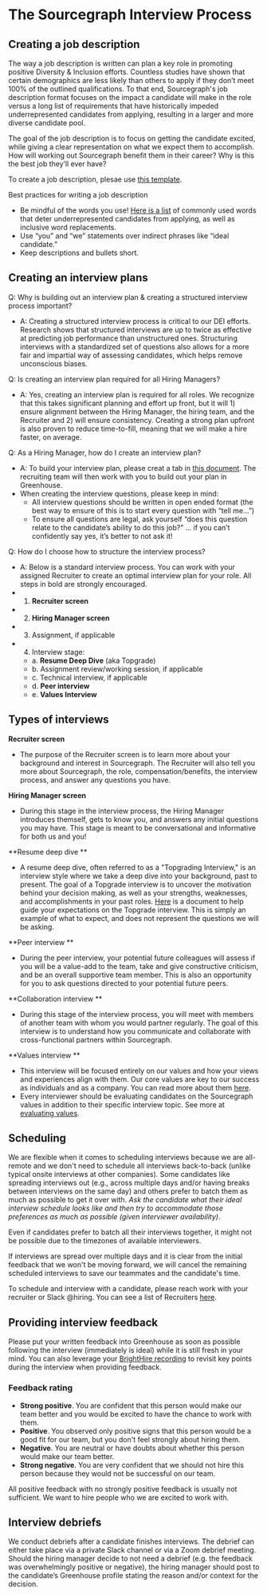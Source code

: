# The Sourcegraph Interview Process

## Creating a job description 
The way a job description is written can plan a key role in promoting positive Diversity & Inclusion efforts. Countless studies have shown that certain demographics are less likely than others to apply if they don’t meet 100% of the outlined qualifications.  To that end, Sourcegraph's job description format focuses on the impact a candidate will make in the role versus a long list of requirements that have historically impeded underrepresented candidates from applying, resulting in a larger and more diverse candidate pool.  

The goal of the job description is to focus on getting the candidate excited, while giving a clear representation on what we expect them to accomplish.  How will working out Sourcegraph benefit them in their career?  Why is this the best job they’ll ever have?

To create a job description, plesae use [this template](https://docs.google.com/document/d/1rJAYyARbegvvH_e-VTrHoFhU9cDG5WfHov3L12NeCO8/edit). 

Best practices for writing a job description 
- Be mindful of the words you use!  [Here is a list](https://docs.google.com/document/d/1HOLapvWgrD361l2u50nms_q_SZzU__IGxZSj9-1OZbM/edit) of commonly used words that deter underrepresented candidates from applying, as well as inclusive word replacements.  
- Use “you” and “we” statements over indirect phrases like “ideal candidate.”
- Keep descriptions and bullets short.

## Creating an interview plans
Q: Why is building out an interview plan & creating a structured interview process important?  
- A: Creating a structured interview process is critical to our DEI efforts.  Research shows that structured interviews are up to twice as effective at predicting job performance than unstructured ones.  Structuring interviews with a standardized set of questions also allows for a more fair and impartial way of assessing candidates, which helps remove unconscious biases.  

Q: Is creating an interview plan required for all Hiring Managers?
- A: Yes, creating an interview plan is required for all roles.  We recognize that this takes significant planning and effort up front, but it will 1) ensure alignment between the Hiring Manager, the hiring team, and the Recruiter and 2) will ensure consistency.  Creating a strong plan upfront is also proven to reduce time-to-fill, meaning that we will make a hire faster, on average.  

Q: As a Hiring Manager, how do I create an interview plan?
- A: To build your interview plan, please creat a tab in [this document](https://docs.google.com/spreadsheets/d/1pMG_K3pf_pP_AIvy8jjOKc-h6htDJ5QkvEMD3prAQ5Y/edit#gid=1566158302).  The recruiting team will then work with you to build out your plan in Greenhouse. 
- When creating the interview questions, please keep in mind:
  - All interview questions should be written in open ended format (the best way to ensure of this is to start every question with “tell me…”)
  - To ensure all questions are legal, ask yourself “does this question relate to the candidate’s ability to do this job?” … if you can’t confidently say yes, it’s better to not ask it!

Q: How do I choose how to structure the interview process?  
- A: Below is a standard interview process.  You can work with your assigned Recruiter to create an optimal interview plan for your role. All steps in bold are strongly encouraged. 
- 1. **Recruiter screen**
- 2. **Hiring Manager screen**
- 3. Assignment, if applicable 
- 4. Interview stage:
  -  a. **Resume Deep Dive** (aka Topgrade)
  -  b. Assignment review/working session, if applicable
  -  c. Technical interview, if applicable
  -  d. **Peer interview**
  -  e. **Values Interview**

## Types of interviews

**Recruiter screen**
- The purpose of the Recruiter screen is to learn more about your background and interest in Sourcegraph.  The Recruiter will also tell you more about Sourcegraph, the role, compensation/benefits, the interview process, and answer any questions you have.

**Hiring Manager screen**
- During this stage in the interview process, the Hiring Manager introduces themself, gets to know you, and answers any initial questions you may have.  This stage is meant to be conversational and informative for both us and you! 

**Resume deep dive **
- A resume deep dive, often referred to as a "Topgrading Interview," is an interview style where we take a deep dive into your background, past to present.  The goal of a Topgrade interview is to uncover the motivation behind your decision making, as well as your strengths, weaknesses, and accomplishments in your past roles. [Here](https://www.lever.co/blog/topgrading-interview-guide/) is a document to help guide your expectations on the Topgrade interview. This is simply an example of what to expect, and does not represent the questions we will be asking.

**Peer interview **
- During the peer interview, your potential future colleagues will assess if you will be a value-add to the team, take and give constructive criticism, and be an overall supportive team member. This is also an opportunity for you to ask questions directed to your potential future peers.

**Collaboration interview **
- During this stage of the interview process, you will meet with members of another team with whom you would partner regularly.  The goal of this interview is to understand how you communicate and collaborate with cross-functional partners within Sourcegraph. 

**Values interview **
- This interview will be focused entirely on our values and how your views and experiences align with them. Our core values are key to our success as individuals and as a company. You can read more about them [here](https://about.sourcegraph.com/handbook/company/values).
- Every interviewer should be evaluating candidates on the Sourcegraph values in addition to their specific interview topic. See more at [evaluating values](https://about.sourcegraph.com/handbook/talent/hiring/evaluating_values).

## Scheduling

We are flexible when it comes to scheduling interviews because we are all-remote and we don't need to schedule all interviews back-to-back (unlike typical onsite interviews at other companies). Some candidates like spreading interviews out (e.g., across multiple days and/or having breaks between interviews on the same day) and others prefer to batch them as much as possible to get it over with. *Ask the candidate what their ideal interview schedule looks like and then try to accommodate those preferences as much as possible (given interviewer availability)*.

Even if candidates prefer to batch all their interviews together, it might not be possible due to the timezones of available interviewers.

If interviews are spread over multiple days and it is clear from the initial feedback that we won't be moving forward, we will cancel the remaining scheduled interviews to save our teammates and the candidate's time.

To schedule and interview with a candidate, please reach work with your recruiter or Slack @hiring.  You can see a list of Recruiters [here](https://about.sourcegraph.com/handbook/talent/hiring/how_recruiting_interfaces_with_hiring_managers#the-talent-team).

## Providing interview feedback

Please put your written feedback into Greenhouse as soon as possible following the interview (immediately is ideal) while it is still fresh in your mind.  You can also leverage your [BrightHire recording](https://about.sourcegraph.com/handbook/talent/hiring/guide_to_using_brighthire) to revisit key points during the interview when providing feedback.

### Feedback rating

- **Strong positive**. You are confident that this person would make our team better and you would be excited to have the chance to work with them.
- **Positive**. You observed only positive signs that this person would be a good fit for our team, but you don't feel strongly about hiring them.
- **Negative**. You are neutral or have doubts about whether this person would make our team better.
- **Strong negative**. You are very confident that we should not hire this person because they would not be successful on our team.

All positive feedback with no strongly positive feedback is usually not sufficient. We want to hire people who we are excited to work with.

## Interview debriefs

We conduct debriefs after a candidate finishes interviews. The debrief can either take place via a private Slack channel or via a Zoom debrief meeting.  Should the hiring manager decide to not need a debrief (e.g. the feedback was overwhelmingly positive or negative), the hiring manager should post to the candidate’s Greenhouse profile stating the reason and/or context for the decision.
